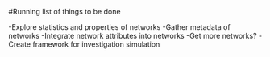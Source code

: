 #Running list of things to be done

-Explore statistics and properties of networks
-Gather metadata of networks
-Integrate network attributes into networks
-Get more networks?
-Create framework for investigation simulation
